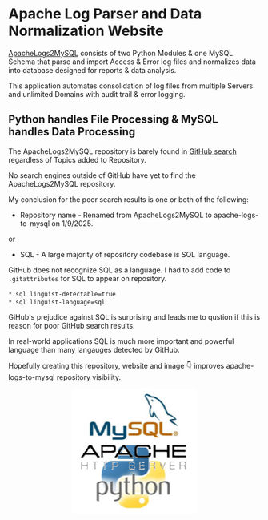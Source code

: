 # Apache Log Parser and Data Normalization Website
[ApacheLogs2MySQL](https://github.com/willthefarmer/apache-logs-to-mysql) consists of two Python Modules & one MySQL Schema that parse and import Access & Error log files and normalizes data into database designed for reports & data analysis.

This application automates consolidation of log files from multiple Servers and unlimited Domains with audit trail & error logging.
## Python handles File Processing & MySQL handles Data Processing

The ApacheLogs2MySQL repository is barely found in [GitHub search](https://github.com/search) regardless of Topics added to Repository.

No search engines outside of GitHub have yet to find the ApacheLogs2MySQL repository.

My conclusion for the poor search results is one or both of the following:

- Repository name - Renamed from ApacheLogs2MySQL to apache-logs-to-mysql on 1/9/2025.

or 

- SQL - A large majority of repository codebase is SQL language.

GitHub does not recognize SQL as a language. I had to add code to `.gitattributes` for SQL to appear on repository. 
```
*.sql linguist-detectable=true
*.sql linguist-language=sql
```
GiHub's prejudice against SQL is surprising and leads me to qustion if this is reason for poor GitHub search results.

In real-world applications SQL is much more important and powerful language than many langauges detected by GitHub. 

Hopefully creating this repository, website and image :point_down: improves apache-logs-to-mysql repository visibility. 
<p align="center">
  <img width="250" height="250" src="/assets/MySQL-Apache-Python.png">
</p>
